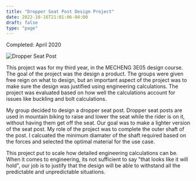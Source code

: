 ```yaml
---
title: "Dropper Seat Post Design Project"
date: 2022-10-16T21:01:06-04:00
draft: false
type: "page"
---
```


Completed: April 2020

![Dropper Seat Post](/projects/3E05Assembly.png 'Dropper Seat Post')

This project was for my third year, in the MECHENG 3E05 design course. The goal of the project was the design a product. The groups were given free reign on what to design, but an important aspect of the project was to make sure the design was justified using engineering calculations. The project was evaluated based on how well the calculations account for issues like buckling and bolt calculations.

My group decided to design a dropper seat post. Dropper seat posts are used in mountain biking to raise and lower the seat while the rider is on it, without having them get off the seat. Our goal was to make a lighter version of the seat post. My role of the project was to complete the outer shaft of the post. I calcuated the minimum diamater of the shaft required based on the forces and selected the optimal material for the use case.

This project put to scale how detailed engineering calculations can be. When it comes to engineering, its not sufficient to say "that looks like it will hold", our job is to justify that the design will be able to withstand all the predictable and unpredictable situations. 
